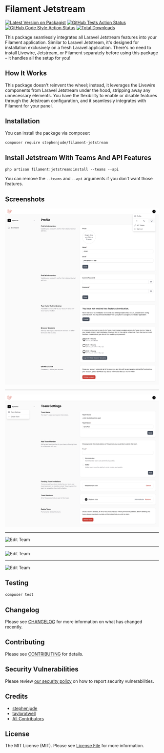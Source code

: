 # Filament Jetstream

[![Latest Version on Packagist](https://img.shields.io/packagist/v/stephenjude/filament-jetstream.svg?style=flat-square)](https://packagist.org/packages/stephenjude/filament-jetstream)
[![GitHub Tests Action Status](https://img.shields.io/github/actions/workflow/status/stephenjude/filament-jetstream/run-tests.yml?branch=main&label=tests&style=flat-square)](https://github.com/stephenjude/filament-jetstream/actions?query=workflow%3Arun-tests+branch%3Amain)
[![GitHub Code Style Action Status](https://img.shields.io/github/actions/workflow/status/stephenjude/filament-jetstream/fix-php-code-styling.yml?branch=main&label=code%20style&style=flat-square)](https://github.com/stephenjude/filament-jetstream/actions?query=workflow%3A"Fix+PHP+code+style+issues"+branch%3Amain)
[![Total Downloads](https://img.shields.io/packagist/dt/stephenjude/filament-jetstream.svg?style=flat-square)](https://packagist.org/packages/stephenjude/filament-jetstream)

This package seamlessly integrates all Laravel Jetstream features into your Filament application. Similar to Laravel Jetstream, it's designed for installation exclusively on a fresh Laravel application. There's no need to install Livewire, Jetstream, or Filament separately before using this package – it handles all the setup for you!

## How It Works

This package doesn't reinvent the wheel; instead, it leverages the Livewire components from Laravel Jetstream under the
hood, stripping away any unnecessary elements. You have the flexibility to enable or disable features through the
Jetstream configuration, and it seamlessly integrates with Filament for your panel.

## Installation

You can install the package via composer:

```bash
composer require stephenjude/filament-jetstream
```

## Install Jetstream With Teams And API Features

```shell
php artisan filament:jetstream:install --teams --api
```

You can remove the `--teams` and `--api` arguments if you don't want those features.

## Screenshots

![Profile](art/profile.jpeg)

---

![Team](art/team.jpeg)

---

![Edit Team](art/api_token.jpeg)

---

![Edit Team](art/team_2.png)

---

![Edit Team](art/api_token.png)

## Testing

```bash
composer test
```

## Changelog

Please see [CHANGELOG](CHANGELOG.md) for more information on what has changed recently.

## Contributing

Please see [CONTRIBUTING](.github/CONTRIBUTING.md) for details.

## Security Vulnerabilities

Please review [our security policy](../../security/policy) on how to report security vulnerabilities.

## Credits

- [stephenjude](https://github.com/stephenjude)
- [taylorotwell](https://github.com/taylorotwell)
- [All Contributors](../../contributors)

## License

The MIT License (MIT). Please see [License File](LICENSE.md) for more information.
